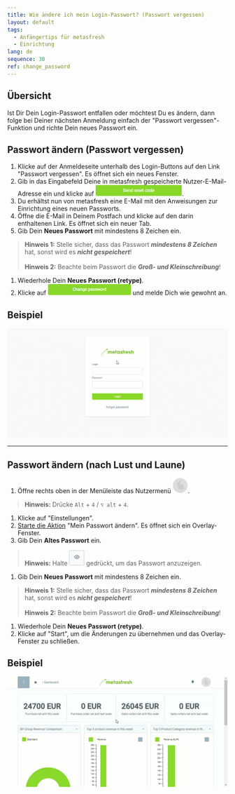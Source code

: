 ```yaml
---
title: Wie ändere ich mein Login-Passwort? (Passwort vergessen)
layout: default
tags:
  - Anfängertips für metasfresh
  - Einrichtung
lang: de
sequence: 30
ref: change_password
---
```


## Übersicht
Ist Dir Dein Login-Passwort entfallen oder möchtest Du es ändern, dann folge bei Deiner nächsten Anmeldung einfach der "Passwort vergessen"-Funktion und richte Dein neues Passwort ein.

## Passwort ändern (Passwort vergessen)
1. Klicke auf der Anmeldeseite unterhalb des Login-Buttons auf den Link "Passwort vergessen". Es öffnet sich ein neues Fenster.
1. Gib in das Eingabefeld Deine in metasfresh gespeicherte Nutzer-E-Mail-Adresse ein und klicke auf ![](../EN/assets/SendResetCodeButton.png).
1. Du erhältst nun von metasfresh eine E-Mail mit den Anweisungen zur Einrichtung eines neuen Passworts.
1. Öffne die E-Mail in Deinem Postfach und klicke auf den darin enthaltenen Link. Es öffnet sich ein neuer Tab.
1. Gib Dein **Neues Passwort** mit mindestens 8 Zeichen ein.
 >**Hinweis 1:** Stelle sicher, dass das Passwort ***mindestens 8 Zeichen*** hat, sonst wird es ***nicht gespeichert***!<br><br>
 >**Hinweis 2:** Beachte beim Passwort die ***Groß- und Kleinschreibung***!

1. Wiederhole Dein **Neues Passwort (retype)**.
1. Klicke auf ![](../EN/assets/ChangePWButton.png) und melde Dich wie gewohnt an.

## Beispiel
![](../EN/assets/ForgotPassword.gif)

---

## Passwort ändern (nach Lust und Laune)
1. Öffne rechts oben in der Menüleiste das Nutzermenü ![](assets/UserMenu_Rabbit_WebUI.png).
 >**Hinweis:** Drücke `Alt` + `4` / `⌥ alt` + `4`.

1. Klicke auf "Einstellungen".
1. [Starte die Aktion](AktionStarten) "Mein Passwort ändern". Es öffnet sich ein Overlay-Fenster.
1. Gib Dein **Altes Passwort** ein.
 >**Hinweis:** Halte ![](assets/ShowPassword_Icon.png) gedrückt, um das Passwort anzuzeigen.

1. Gib Dein **Neues Passwort** mit mindestens 8 Zeichen ein.
 >**Hinweis 1:** Stelle sicher, dass das Passwort ***mindestens 8 Zeichen*** hat, sonst wird es ***nicht gespeichert***!<br><br>
 >**Hinweis 2:** Beachte beim Passwort die ***Groß- und Kleinschreibung***!

1. Wiederhole Dein **Neues Passwort (retype)**.
1. Klicke auf "Start", um die Änderungen zu übernehmen und das Overlay-Fenster zu schließen.

## Beispiel
![](assets/Passwort_aendern.gif)
